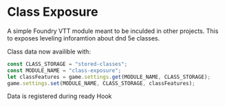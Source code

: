 # Class Exposure

A simple Foundry VTT module meant to be inculded in other projects. This to exposes leveling inforamtion about dnd 5e classes.

Class data now availible with:
```javascript
const CLASS_STORAGE = "stored-classes";
const MODULE_NAME = "class-exposure";
let classFeatures = game.settings.get(MODULE_NAME, CLASS_STORAGE);
game.settings.set(MODULE_NAME, CLASS_STORAGE, classFeatures);
```

Data is registered during ready Hook
